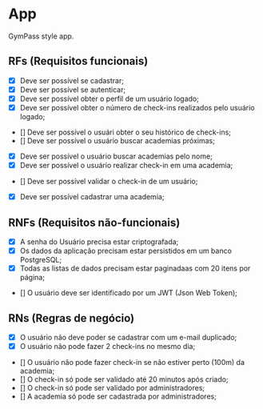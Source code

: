 # App

GymPass style app.

## RFs (Requisitos funcionais)

- [x] Deve ser possível se cadastrar;
- [x] Deve ser possível se autenticar;
- [x] Deve ser possível obter o perfil de um usuário logado;
- [x] Deve ser possível obter o número de check-ins realizados pelo usuário logado;
- [] Deve ser possível o usuári obter o seu histórico de check-ins;
- [] Deve ser possível o usuário buscar academias próximas;
- [x] Deve ser possível o usuário buscar academias pelo nome;
- [x] Deve ser possível o usuário realizar check-in em uma academia;
- [] Deve ser possível validar o check-in de um usuário;
- [x] Deve ser possível cadastrar uma academia;

## RNFs (Requisitos não-funcionais)

- [x] A senha do Usuário precisa estar criptografada;
- [x] Os dados da aplicação precisam estar persistidos em um banco PostgreSQL;
- [x] Todas as listas de dados precisam estar paginadaas com 20 itens por página;
- [] O usuário deve ser identificado por um JWT (Json Web Token);

## RNs (Regras de negócio)

- [x] O usuário não deve poder se cadastrar com um e-mail duplicado;
- [x] O usuário não pode fazer 2 check-ins no mesmo dia;
- [] O usuário não pode fazer check-in se não estiver perto (100m) da academia;
- [] O check-in só pode ser validado até 20 minutos após criado;
- [] O check-in só pode ser validado por administradores;
- [] A academia só pode ser cadastrada por administradores;

